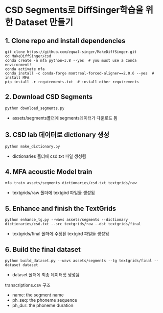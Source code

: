 # CSD Segments로 DiffSinger학습을 위한 Dataset 만들기

## 1. Clone repo and install dependencies

```
git clone https://github.com/equal-singer/MakeDiffSinger.git
cd MakeDiffSinger/csd
conda create -n mfa python=3.8 --yes  # you must use a Conda environment!
conda activate mfa
conda install -c conda-forge montreal-forced-aligner==2.0.6 --yes  # install MFA
pip install -r requirements.txt  # install other requirements
```

## 2. Download CSD Segments

```
python download_segments.py
```
* assets/segments폴더에 segments데이터가 다운로드 됨

## 3. CSD lab 데이터로 dictionary 생성

```
python make_dictionary.py
```
* dictionaries 폴더에 csd.txt 파일 생성됨

## 4. MFA acoustic Model train 
```
mfa train assets/segments dictionaries/csd.txt textgrids/raw
```
* textgrids/raw 폴더에 textgird 파일들 생성됨

## 5. Enhance and finish the TextGrids

```
python enhance_tg.py --wavs assets/segments --dictionary dictionaries/csd.txt --src textgrids/raw --dst textgrids/final
```
* textgrids/final 폴더에 수정된 textgird 파일들 생성됨

## 6. Build the final dataset

```
python build_dataset.py --wavs assets/segments --tg textgrids/final --dataset dataset
```
* dataset 폴더에 최종 데이터셋 생성됨

transcriptions.csv 구조
- name: the segment name
- ph_seq: the phoneme sequence
- ph_dur: the phoneme duration
